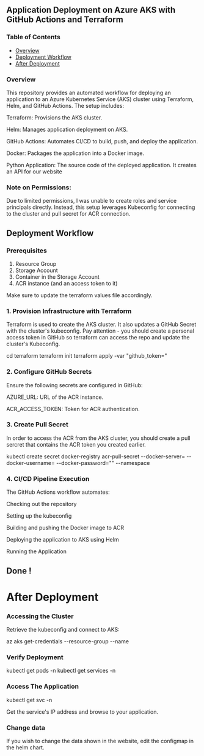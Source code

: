 ## Application Deployment on Azure AKS with GitHub Actions and Terraform

### Table of Contents
- [Overview](#overview)
- [Deployment Workflow](#deployment-workflow)
- [After Deployment](#after-deployment)


### Overview

This repository provides an automated workflow for deploying an application to an Azure Kubernetes Service (AKS) cluster using Terraform, Helm, and GitHub Actions. The setup includes:

Terraform: Provisions the AKS cluster.

Helm: Manages application deployment on AKS.

GitHub Actions: Automates CI/CD to build, push, and deploy the application.

Docker: Packages the application into a Docker image.

Python Application: The source code of the deployed application. It creates an API for our website

### Note on Permissions:
Due to limited permissions, I was unable to create roles and service principals directly. Instead, this setup leverages Kubeconfig for connecting to the cluster and pull secret for ACR connection. 

## Deployment Workflow

### Prerequisites

1. Resource Group
2. Storage Account
3. Container in the Storage Account
4. ACR instance (and an access token to it)

Make sure to update the terraform values file accordingly.

### 1. Provision Infrastructure with Terraform

Terraform is used to create the AKS cluster. It also updates a GitHub Secret with the cluster's kubeconfig.
Pay attention - you should create a personal access token in GitHub so terraform can access the repo and update the cluster's Kubeconfig.

cd terraform
terraform init
terraform apply -var "github_token=<GITHUB-TOKEN>"

### 2. Configure GitHub Secrets

Ensure the following secrets are configured in GitHub:

AZURE_URL: URL of the ACR instance.

ACR_ACCESS_TOKEN: Token for ACR authentication.


### 3. Create Pull Secret

In order to access the ACR from the AKS cluster, you should create a pull sercret that contains the ACR token you created earlier.

kubectl create secret docker-registry acr-pull-secret --docker-server=<ACR> --docker-username=<NAME> --docker-password="<TOKEN>" --namespace <YOUR-NAMESPACE>


### 4. CI/CD Pipeline Execution

The GitHub Actions workflow automates:

Checking out the repository

Setting up the kubeconfig

Building and pushing the Docker image to ACR

Deploying the application to AKS using Helm

Running the Application

## Done !

# After Deployment

### Accessing the Cluster

Retrieve the kubeconfig and connect to AKS:

az aks get-credentials --resource-group <RESOURCE-GROUP> --name <AKS-CLUSTER-NAME>

### Verify Deployment

kubectl get pods -n <YOUR-NAMESPACE>
kubectl get services -n <YOUR-NAMESPACE>

### Access The Application

kubectl get svc -n <YOUR-NAMESPACE>

Get the service's IP address and browse to your application.

### Change data

If you wish to change the data shown in the website, edit the configmap in the helm chart.
